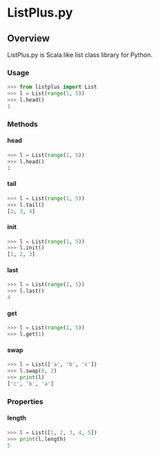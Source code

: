 ListPlus.py
========

## Overview

ListPlus.py is Scala like list class library for Python.

### Usage

```python
>>> from listplus import List
>>> l = List(range(1, 5))
>>> l.head()
1
```

### Methods

#### head

```python
>>> l = List(range(1, 5))
>>> l.head()
1
```

#### tail

```python
>>> l = List(range(1, 5))
>>> l.tail()
[2, 3, 4]
```

#### init

```python
>>> l = List(range(1, 5))
>>> l.init()
[1, 2, 3]
```

#### last

```python
>>> l = List(range(1, 5))
>>> l.last()
4
```

#### get

```python
>>> l = List(range(1, 5))
>>> l.get(1)
```

#### swap

```python
>>> l = List(['a', 'b', 'c'])
>>> l.swap(0, 2)
>>> print(l)
['c', 'b', 'a']
 ```

### Properties

#### length

```python
>>> l = List([1, 2, 3, 4, 5])
>>> print(l.length)
5
```


